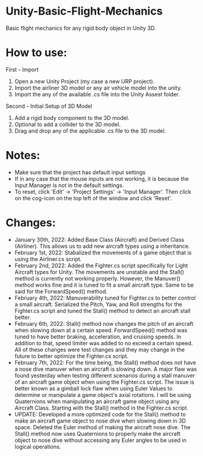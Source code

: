 # Unity-Basic-Flight-Mechanics
Basic flight mechanics for any rigid body object in Unity 3D. 

# How to use:
First - Import
1) Open a new Unity Project (my case a new URP project).
2) Import the airliner 3D model or any air vehicle model into the unity.
3) Import the any of the available .cs file into the Unity Assest folder.

Second - Initial Setup of 3D Model
1) Add a rigid body component to the 3D model.
2) Optional to add a collider to the 3D model.
3) Drag and drop any of the applicable .cs file to the 3D model.

# Notes:
- Make sure that the project has default input settings
- If in any case that the mouse inputs are not working, it is because the Input Manager is not in the default settings.
- To reset, click 'Edit' -> 'Project Settings' -> 'Input Manager'. Then click on the cog-icon on the top left of the window and click 'Reset'.

# Changes:
- January 30th, 2022: Added Base Class (Aircraft) and Derived Class (Airliner). This allows us to add new aircraft types using a inheritance.
- February 1st, 2022: Stabalized the movements of a game object that is using the Airliner.cs script.
- February 2nd, 2022: Added the Fighter.cs script specifically for Light Aircraft types for Unity. The movements are unstable and the Stall() method is currently not working properly. However, the Manuver() method works fine and it is tuned to fit a small aircraft type. Same to be said for the ForwardSpeed() method.
- February 4th, 2022: Manuverability tuned for Fighter.cs to better control a small aircraft. Serialized the Pitch, Yaw, and Roll strengths for the Fighter.cs script and tuned the Stall() method to detect an aircraft stall better.
- February 6th, 2022: Stall() method now changes the pitch of an aircraft when slowing down at a certain speed. ForwardSpeed() method was tuned to have better braking, acceleration, and cruising speeds. In addition to that, speed limiter was added to no exceed a certain speed. All of these changes were test changes and they may change in the future to better optimize the Fighter.cs script.
- February 7th, 2022: For the time being, the Stall() method does not have a nose dive manuver when an aircraft is slowing down. A major flaw was found yesterday when testing different scenarios during a stall manuver of an aircraft game object when using the Fighter.cs script. The issue is better known as a gimball lock flaw when using Euler Values to determine or manipulate a game object's axial rotations. I will be using Quaternions when manipulating an aircraft game object using any Aircraft Class. Starting with the Stall() method in the Fighter.cs script.
- UPDATE: Developed a more optimized code for the Stall() method to make an aircraft game object to nose dive when slowing down in 3D space. Deleted the Euler method of making the aircraft nose dive. The Stall() method now uses Quaternions to properly make the aircraft object to nose dive without accessing any Euler angles to be used in logical operations.
